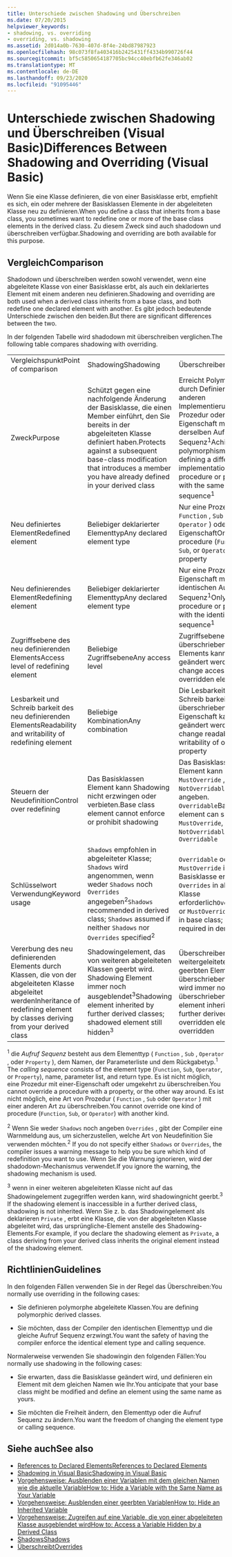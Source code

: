 ```yaml
---
title: Unterschiede zwischen Shadowing und Überschreiben
ms.date: 07/20/2015
helpviewer_keywords:
- shadowing, vs. overriding
- overriding, vs. shadowing
ms.assetid: 2d014a0b-7630-407d-8f4e-24bd87987923
ms.openlocfilehash: 98c073f8fa403416b2425431ff4334b990726f44
ms.sourcegitcommit: bf5c5850654187705bc94cc40ebfb62fe346ab02
ms.translationtype: MT
ms.contentlocale: de-DE
ms.lasthandoff: 09/23/2020
ms.locfileid: "91095446"
---
```

# <a name="differences-between-shadowing-and-overriding-visual-basic"></a><span data-ttu-id="ca193-102">Unterschiede zwischen Shadowing und Überschreiben (Visual Basic)</span><span class="sxs-lookup"><span data-stu-id="ca193-102">Differences Between Shadowing and Overriding (Visual Basic)</span></span>

<span data-ttu-id="ca193-103">Wenn Sie eine Klasse definieren, die von einer Basisklasse erbt, empfiehlt es sich, ein oder mehrere der Basisklassen Elemente in der abgeleiteten Klasse neu zu definieren.</span><span class="sxs-lookup"><span data-stu-id="ca193-103">When you define a class that inherits from a base class, you sometimes want to redefine one or more of the base class elements in the derived class.</span></span> <span data-ttu-id="ca193-104">Zu diesem Zweck sind auch shadodown und überschreiben verfügbar.</span><span class="sxs-lookup"><span data-stu-id="ca193-104">Shadowing and overriding are both available for this purpose.</span></span>  
  
## <a name="comparison"></a><span data-ttu-id="ca193-105">Vergleich</span><span class="sxs-lookup"><span data-stu-id="ca193-105">Comparison</span></span>  

 <span data-ttu-id="ca193-106">Shadodown und überschreiben werden sowohl verwendet, wenn eine abgeleitete Klasse von einer Basisklasse erbt, als auch ein deklariertes Element mit einem anderen neu definieren.</span><span class="sxs-lookup"><span data-stu-id="ca193-106">Shadowing and overriding are both used when a derived class inherits from a base class, and both redefine one declared element with another.</span></span> <span data-ttu-id="ca193-107">Es gibt jedoch bedeutende Unterschiede zwischen den beiden.</span><span class="sxs-lookup"><span data-stu-id="ca193-107">But there are significant differences between the two.</span></span>  
  
 <span data-ttu-id="ca193-108">In der folgenden Tabelle wird shadodown mit überschreiben verglichen.</span><span class="sxs-lookup"><span data-stu-id="ca193-108">The following table compares shadowing with overriding.</span></span>  
  
||||  
|---|---|---|  
|<span data-ttu-id="ca193-109">Vergleichspunkt</span><span class="sxs-lookup"><span data-stu-id="ca193-109">Point of comparison</span></span>|<span data-ttu-id="ca193-110">Shadowing</span><span class="sxs-lookup"><span data-stu-id="ca193-110">Shadowing</span></span>|<span data-ttu-id="ca193-111">Überschreiben</span><span class="sxs-lookup"><span data-stu-id="ca193-111">Overriding</span></span>|  
|<span data-ttu-id="ca193-112">Zweck</span><span class="sxs-lookup"><span data-stu-id="ca193-112">Purpose</span></span>|<span data-ttu-id="ca193-113">Schützt gegen eine nachfolgende Änderung der Basisklasse, die einen Member einführt, den Sie bereits in der abgeleiteten Klasse definiert haben.</span><span class="sxs-lookup"><span data-stu-id="ca193-113">Protects against a subsequent base-class modification that introduces a member you have already defined in your derived class</span></span>|<span data-ttu-id="ca193-114">Erreicht Polymorphie durch Definieren einer anderen Implementierung einer Prozedur oder Eigenschaft mit derselben Aufruf Sequenz<sup>1</sup></span><span class="sxs-lookup"><span data-stu-id="ca193-114">Achieves polymorphism by defining a different implementation of a procedure or property with the same calling sequence<sup>1</sup></span></span>|  
|<span data-ttu-id="ca193-115">Neu definiertes Element</span><span class="sxs-lookup"><span data-stu-id="ca193-115">Redefined element</span></span>|<span data-ttu-id="ca193-116">Beliebiger deklarierter Elementtyp</span><span class="sxs-lookup"><span data-stu-id="ca193-116">Any declared element type</span></span>|<span data-ttu-id="ca193-117">Nur eine Prozedur ( `Function` , `Sub` oder `Operator` ) oder eine Eigenschaft</span><span class="sxs-lookup"><span data-stu-id="ca193-117">Only a procedure (`Function`, `Sub`, or `Operator`) or property</span></span>|  
|<span data-ttu-id="ca193-118">Neu definierendes Element</span><span class="sxs-lookup"><span data-stu-id="ca193-118">Redefining element</span></span>|<span data-ttu-id="ca193-119">Beliebiger deklarierter Elementtyp</span><span class="sxs-lookup"><span data-stu-id="ca193-119">Any declared element type</span></span>|<span data-ttu-id="ca193-120">Nur eine Prozedur oder Eigenschaft mit der identischen Aufruf Sequenz<sup>1</sup></span><span class="sxs-lookup"><span data-stu-id="ca193-120">Only a procedure or property with the identical calling sequence<sup>1</sup></span></span>|  
|<span data-ttu-id="ca193-121">Zugriffsebene des neu definierenden Elements</span><span class="sxs-lookup"><span data-stu-id="ca193-121">Access level of redefining element</span></span>|<span data-ttu-id="ca193-122">Beliebige Zugriffsebene</span><span class="sxs-lookup"><span data-stu-id="ca193-122">Any access level</span></span>|<span data-ttu-id="ca193-123">Zugriffsebene des überschriebenen Elements kann nicht geändert werden.</span><span class="sxs-lookup"><span data-stu-id="ca193-123">Cannot change access level of overridden element</span></span>|  
|<span data-ttu-id="ca193-124">Lesbarkeit und Schreib barkeit des neu definierenden Elements</span><span class="sxs-lookup"><span data-stu-id="ca193-124">Readability and writability of redefining element</span></span>|<span data-ttu-id="ca193-125">Beliebige Kombination</span><span class="sxs-lookup"><span data-stu-id="ca193-125">Any combination</span></span>|<span data-ttu-id="ca193-126">Die Lesbarkeit oder Schreib barkeit der überschriebenen Eigenschaft kann nicht geändert werden.</span><span class="sxs-lookup"><span data-stu-id="ca193-126">Cannot change readability or writability of overridden property</span></span>|  
|<span data-ttu-id="ca193-127">Steuern der Neudefinition</span><span class="sxs-lookup"><span data-stu-id="ca193-127">Control over redefining</span></span>|<span data-ttu-id="ca193-128">Das Basisklassen Element kann Shadowing nicht erzwingen oder verbieten.</span><span class="sxs-lookup"><span data-stu-id="ca193-128">Base class element cannot enforce or prohibit shadowing</span></span>|<span data-ttu-id="ca193-129">Das Basisklassen Element kann `MustOverride` , `NotOverridable` oder angeben. `Overridable`</span><span class="sxs-lookup"><span data-stu-id="ca193-129">Base class element can specify `MustOverride`, `NotOverridable`, or `Overridable`</span></span>|  
|<span data-ttu-id="ca193-130">Schlüsselwort Verwendung</span><span class="sxs-lookup"><span data-stu-id="ca193-130">Keyword usage</span></span>|<span data-ttu-id="ca193-131">`Shadows` empfohlen in abgeleiteter Klasse; `Shadows` wird angenommen, wenn weder `Shadows` noch `Overrides` angegeben<sup>2</sup></span><span class="sxs-lookup"><span data-stu-id="ca193-131">`Shadows` recommended in derived class; `Shadows` assumed if neither `Shadows` nor `Overrides` specified<sup>2</sup></span></span>|<span data-ttu-id="ca193-132">`Overridable` oder `MustOverride` in Basisklasse erforderlich; `Overrides` in abgeleiteter Klasse erforderlich</span><span class="sxs-lookup"><span data-stu-id="ca193-132">`Overridable` or `MustOverride` required in base class; `Overrides` required in derived class</span></span>|  
|<span data-ttu-id="ca193-133">Vererbung des neu definierenden Elements durch Klassen, die von der abgeleiteten Klasse abgeleitet werden</span><span class="sxs-lookup"><span data-stu-id="ca193-133">Inheritance of redefining element by classes deriving from your derived class</span></span>|<span data-ttu-id="ca193-134">Shadowingelement, das von weiteren abgeleiteten Klassen geerbt wird. Shadowing Element immer noch ausgeblendet<sup>3</sup></span><span class="sxs-lookup"><span data-stu-id="ca193-134">Shadowing element inherited by further derived classes; shadowed element still hidden<sup>3</sup></span></span>|<span data-ttu-id="ca193-135">Überschreiben von weitergeleiteten Klassen geerbten Elementen; überschriebener Element wird immer noch überschrieben</span><span class="sxs-lookup"><span data-stu-id="ca193-135">Overriding element inherited by further derived classes; overridden element still overridden</span></span>|  
  
 <span data-ttu-id="ca193-136"><sup>1</sup> die *Aufruf Sequenz* besteht aus dem Elementtyp ( `Function` , `Sub` , `Operator` , oder `Property` ), dem Namen, der Parameterliste und dem Rückgabetyp.</span><span class="sxs-lookup"><span data-stu-id="ca193-136"><sup>1</sup> The *calling sequence* consists of the element type (`Function`, `Sub`, `Operator`, or `Property`), name, parameter list, and return type.</span></span> <span data-ttu-id="ca193-137">Es ist nicht möglich, eine Prozedur mit einer-Eigenschaft oder umgekehrt zu überschreiben.</span><span class="sxs-lookup"><span data-stu-id="ca193-137">You cannot override a procedure with a property, or the other way around.</span></span> <span data-ttu-id="ca193-138">Es ist nicht möglich, eine Art von Prozedur ( `Function` , `Sub` oder `Operator` ) mit einer anderen Art zu überschreiben.</span><span class="sxs-lookup"><span data-stu-id="ca193-138">You cannot override one kind of procedure (`Function`, `Sub`, or `Operator`) with another kind.</span></span>  
  
 <span data-ttu-id="ca193-139"><sup>2</sup> Wenn Sie weder `Shadows` noch angeben `Overrides` , gibt der Compiler eine Warnmeldung aus, um sicherzustellen, welche Art von Neudefinition Sie verwenden möchten.</span><span class="sxs-lookup"><span data-stu-id="ca193-139"><sup>2</sup> If you do not specify either `Shadows` or `Overrides`, the compiler issues a warning message to help you be sure which kind of redefinition you want to use.</span></span> <span data-ttu-id="ca193-140">Wenn Sie die Warnung ignorieren, wird der shadodown-Mechanismus verwendet.</span><span class="sxs-lookup"><span data-stu-id="ca193-140">If you ignore the warning, the shadowing mechanism is used.</span></span>  
  
 <span data-ttu-id="ca193-141"><sup>3</sup> wenn in einer weiteren abgeleiteten Klasse nicht auf das Shadowingelement zugegriffen werden kann, wird shadowingnicht geerbt.</span><span class="sxs-lookup"><span data-stu-id="ca193-141"><sup>3</sup> If the shadowing element is inaccessible in a further derived class, shadowing is not inherited.</span></span> <span data-ttu-id="ca193-142">Wenn Sie z. b. das Shadowingelement als deklarieren `Private` , erbt eine Klasse, die von der abgeleiteten Klasse abgeleitet wird, das ursprüngliche-Element anstelle des Shadowing-Elements.</span><span class="sxs-lookup"><span data-stu-id="ca193-142">For example, if you declare the shadowing element as `Private`, a class deriving from your derived class inherits the original element instead of the shadowing element.</span></span>  
  
## <a name="guidelines"></a><span data-ttu-id="ca193-143">Richtlinien</span><span class="sxs-lookup"><span data-stu-id="ca193-143">Guidelines</span></span>  

 <span data-ttu-id="ca193-144">In den folgenden Fällen verwenden Sie in der Regel das Überschreiben:</span><span class="sxs-lookup"><span data-stu-id="ca193-144">You normally use overriding in the following cases:</span></span>  
  
- <span data-ttu-id="ca193-145">Sie definieren polymorphe abgeleitete Klassen.</span><span class="sxs-lookup"><span data-stu-id="ca193-145">You are defining polymorphic derived classes.</span></span>  
  
- <span data-ttu-id="ca193-146">Sie möchten, dass der Compiler den identischen Elementtyp und die gleiche Aufruf Sequenz erzwingt.</span><span class="sxs-lookup"><span data-stu-id="ca193-146">You want the safety of having the compiler enforce the identical element type and calling sequence.</span></span>  
  
 <span data-ttu-id="ca193-147">Normalerweise verwenden Sie shadowingin den folgenden Fällen:</span><span class="sxs-lookup"><span data-stu-id="ca193-147">You normally use shadowing in the following cases:</span></span>  
  
- <span data-ttu-id="ca193-148">Sie erwarten, dass die Basisklasse geändert wird, und definieren ein Element mit dem gleichen Namen wie Ihr.</span><span class="sxs-lookup"><span data-stu-id="ca193-148">You anticipate that your base class might be modified and define an element using the same name as yours.</span></span>  
  
- <span data-ttu-id="ca193-149">Sie möchten die Freiheit ändern, den Elementtyp oder die Aufruf Sequenz zu ändern.</span><span class="sxs-lookup"><span data-stu-id="ca193-149">You want the freedom of changing the element type or calling sequence.</span></span>  
  
## <a name="see-also"></a><span data-ttu-id="ca193-150">Siehe auch</span><span class="sxs-lookup"><span data-stu-id="ca193-150">See also</span></span>

- [<span data-ttu-id="ca193-151">References to Declared Elements</span><span class="sxs-lookup"><span data-stu-id="ca193-151">References to Declared Elements</span></span>](references-to-declared-elements.md)
- [<span data-ttu-id="ca193-152">Shadowing in Visual Basic</span><span class="sxs-lookup"><span data-stu-id="ca193-152">Shadowing in Visual Basic</span></span>](shadowing.md)
- [<span data-ttu-id="ca193-153">Vorgehensweise: Ausblenden einer Variablen mit dem gleichen Namen wie die aktuelle Variable</span><span class="sxs-lookup"><span data-stu-id="ca193-153">How to: Hide a Variable with the Same Name as Your Variable</span></span>](how-to-hide-a-variable-with-the-same-name-as-your-variable.md)
- [<span data-ttu-id="ca193-154">Vorgehensweise: Ausblenden einer geerbten Variablen</span><span class="sxs-lookup"><span data-stu-id="ca193-154">How to: Hide an Inherited Variable</span></span>](how-to-hide-an-inherited-variable.md)
- [<span data-ttu-id="ca193-155">Vorgehensweise: Zugreifen auf eine Variable, die von einer abgeleiteten Klasse ausgeblendet wird</span><span class="sxs-lookup"><span data-stu-id="ca193-155">How to: Access a Variable Hidden by a Derived Class</span></span>](how-to-access-a-variable-hidden-by-a-derived-class.md)
- [<span data-ttu-id="ca193-156">Shadows</span><span class="sxs-lookup"><span data-stu-id="ca193-156">Shadows</span></span>](../../../language-reference/modifiers/shadows.md)
- [<span data-ttu-id="ca193-157">Überschreibt</span><span class="sxs-lookup"><span data-stu-id="ca193-157">Overrides</span></span>](../../../language-reference/modifiers/overrides.md)
